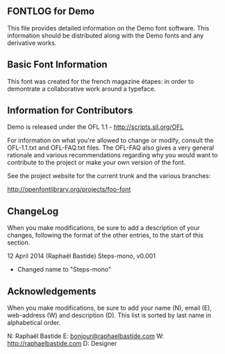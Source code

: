 FONTLOG for Demo
-------------------

This file provides detailed information on the Demo font software.
This information should be distributed along with the Demo fonts
and any derivative works.


Basic Font Information
--------------------------

This font was created for the french magazine étapes: in order to demontrate
a collaborative work around a typeface.


Information for Contributors
------------------------------

Demo is released under the OFL 1.1 - http://scripts.sil.org/OFL

For information on what you're allowed to change or modify, consult the
OFL-1.1.txt and OFL-FAQ.txt files. The OFL-FAQ also gives a very general
rationale and various recommendations regarding why you would want to
contribute to the project or make your own version of the font.

See the project website for the current trunk and the various branches:

http://openfontlibrary.org/projects/foo-font


ChangeLog
----------

When you make modifications, be sure to add a description of your changes,
following the format of the other entries, to the start of this section.

12 April 2014 (Raphaël Bastide) Steps-mono, v0.001
- Changed name to "Steps-mono"


Acknowledgements
-------------------------

When you make modifications, be sure to add your name (N), email (E),
web-address (W) and description (D). This list is sorted by last name in
alphabetical order.

N: Raphaël Bastide
E: bonjour@raphaelbastide.com
W: http://raphaelbastide.com
D: Designer

